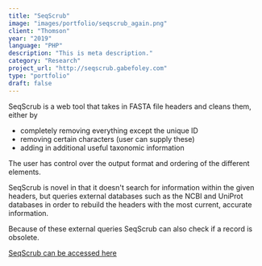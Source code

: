```yaml
---
title: "SeqScrub"
image: "images/portfolio/seqscrub_again.png"
client: "Thomson"
year: "2019"
language: "PHP"
description: "This is meta description."
category: "Research"
project_url: "http://seqscrub.gabefoley.com"
type: "portfolio"
draft: false
---
```


SeqScrub is a web tool that takes in FASTA file headers and cleans them, either by

- completely removing everything except the unique ID
- removing certain characters (user can supply these)
- adding in additional useful taxonomic information


The user has control over the output format and ordering of the different elements.

SeqScrub is novel in that it doesn't search for information within the given headers, but queries external databases such as the NCBI and UniProt databases in order to rebuild the headers with the most current, accurate information.

Because of these external queries SeqScrub can also check if a record is obsolete.


<a href="http://seqscrub.gabefoley.com/"> SeqScrub can be accessed here </a>
